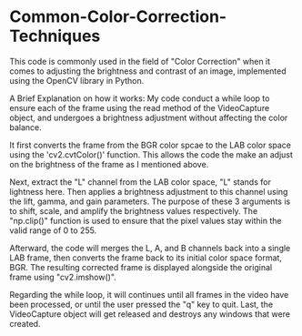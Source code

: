 # Common-Color-Correction-Techniques
This code is commonly used in the field of "Color Correction" when it comes to adjusting the brightness and contrast of an image, implemented using the OpenCV library in Python.

A Brief Explanation on how it works:
My code conduct a while loop to ensure each of the frame using the read method of the VideoCapture object, and undergoes a brightness adjustment without affecting the color balance.

It first converts the frame from the BGR color spcae to the LAB color space using the 'cv2.cvtColor()' function. This allows the code the make an adjust on the brightness of the frame as I mentioned above.

Next, extract the "L" channel from the LAB color space, "L" stands for lightness here. Then applies a brightness adjustment to this channel using the lift, gamma, and gain parameters. The purpose of these 3 arguments is to shift, scale, and amplify the brightness values respectively. The "np.clip()" function is used to ensure that the pixel values stay within the valid range of 0 to 255.

Afterward, the code will merges the L, A, and B channels back into a single LAB frame, then converts the frame back to its initial color space format, BGR. The resulting corrected frame is displayed alongside the original frame using "cv2.imshow()".

Regarding the while loop, it will continues until all frames in the video have been processed, or until the user pressed the "q" key to quit. Last, the VideoCapture object will get released and destroys any windows that were created.
